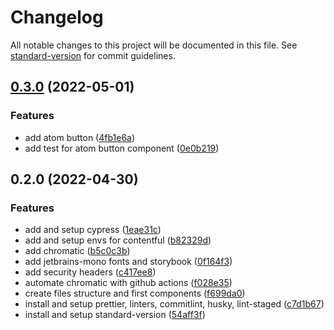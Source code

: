 # Changelog

All notable changes to this project will be documented in this file. See [standard-version](https://github.com/conventional-changelog/standard-version) for commit guidelines.

## [0.3.0](https://github.com/jcarlos0511/personal-site/compare/v0.2.0...v0.3.0) (2022-05-01)


### Features

* add atom button ([4fb1e6a](https://github.com/jcarlos0511/personal-site/commit/4fb1e6a262dc04c2e929e0d9a20ab694449bff3c))
* add test for atom button component ([0e0b219](https://github.com/jcarlos0511/personal-site/commit/0e0b219a7c3194b71ca06fc09587999339ff3982))

## 0.2.0 (2022-04-30)


### Features

* add and setup cypress ([1eae31c](https://github.com/jcarlos0511/personal-site/commit/1eae31cb474ff164819f78fcf5fc898eb806bbf2))
* add and setup envs for contentful ([b82329d](https://github.com/jcarlos0511/personal-site/commit/b82329db3dcf1fcd8bf6a9a3630437dd8b288a00))
* add chromatic ([b5c0c3b](https://github.com/jcarlos0511/personal-site/commit/b5c0c3b1301c2f7dd00fd8798a49ffa31216f75b))
* add jetbrains-mono fonts and storybook ([0f164f3](https://github.com/jcarlos0511/personal-site/commit/0f164f361ac8c53c8658e52fae4ccd1d53627618))
* add security headers ([c417ee8](https://github.com/jcarlos0511/personal-site/commit/c417ee850b1221f5e47a7189dbea6bc712fb1993))
* automate chromatic with github actions ([f028e35](https://github.com/jcarlos0511/personal-site/commit/f028e3543871d98dd8ac2fcd3e38e7dee853a467))
* create files structure and first components ([f699da0](https://github.com/jcarlos0511/personal-site/commit/f699da03998d1ab0cd37efd5ec7f359688e1091c))
* install and setup prettier, linters, commitlint, husky, lint-staged ([c7d1b67](https://github.com/jcarlos0511/personal-site/commit/c7d1b67c5804fde8356c786081637a296180ad30))
* install and setup standard-version ([54aff3f](https://github.com/jcarlos0511/personal-site/commit/54aff3f43d4e6a32919bd99319fd14526693b2f5))
